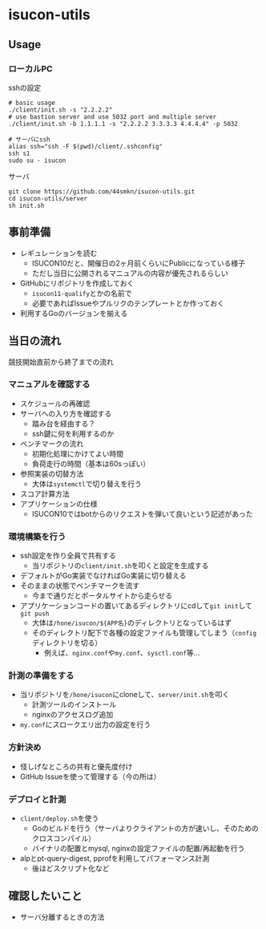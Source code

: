 # isucon-utils

## Usage

### ローカルPC

sshの設定

```shell
# basic usage
./client/init.sh -s "2.2.2.2"
# use bastion server and use 5032 port and multiple server
./client/init.sh -b 1.1.1.1 -s "2.2.2.2 3.3.3.3 4.4.4.4" -p 5032

# サーバにssh
alias ssh="ssh -F $(pwd)/client/.sshconfig"
ssh s1
sudo su - isucon
```

サーバ

```shell
git clone https://github.com/44smkn/isucon-utils.git
cd isucon-utils/server
sh init.sh
```

## 事前準備

* レギュレーションを読む
  * ISUCON10だと、開催日の2ヶ月前くらいにPublicになっている様子
  * ただし当日に公開されるマニュアルの内容が優先されるらしい
* GitHubにリポジトリを作成しておく
  * `isucon11-qualify`とかの名前で
  * 必要であればIssueやプルリクのテンプレートとか作っておく
* 利用するGoのバージョンを揃える

## 当日の流れ

競技開始直前から終了までの流れ

### マニュアルを確認する

* スケジュールの再確認
* サーバへの入り方を確認する
  * 踏み台を経由する？
  * ssh鍵に何を利用するのか
* ベンチマークの流れ
  * 初期化処理にかけてよい時間
  * 負荷走行の時間（基本は60sっぽい）
* 参照実装の切替方法
  * 大体は`systemctl`で切り替えを行う
* スコア計算方法
* アプリケーションの仕様
  * ISUCON10ではbotからのリクエストを弾いて良いという記述があった

### 環境構築を行う

* ssh設定を作り全員で共有する
  * 当リポジトリの`client/init.sh`を叩くと設定を生成する
* デフォルトがGo実装でなければGo実装に切り替える
* そのままの状態でベンチマークを流す
  * 今まで通りだとポータルサイトから走らせる
* アプリケーションコードの置いてあるディレクトリにcdして`git init`して`git push`
  * 大体は`/hone/isucon/${APP名}`のディレクトリとなっているはず
  * そのディレクトリ配下で各種の設定ファイルも管理してしまう（`config`ディレクトリを切る）
    * 例えば、`nginx.conf`や`my.conf`、`sysctl.conf`等…

### 計測の準備をする

* 当リポジトリを`/hone/isucon`にcloneして、`server/init.sh`を叩く
  * 計測ツールのインストール
  * nginxのアクセスログ追加
* `my.conf`にスロークエリ出力の設定を行う

### 方針決め

* 怪しげなところの共有と優先度付け
* GitHub Issueを使って管理する（今の所は）

### デプロイと計測

* `client/deploy.sh`を使う
  * Goのビルドを行う（サーバよりクライアントの方が速いし、そのためのクロスコンパイル）
  * バイナリの配置とmysql, nginxの設定ファイルの配置/再起動を行う
* alpとpt-query-digest, pprofを利用してパフォーマンス計測
  * 後ほどスクリプト化など

## 確認したいこと

* サーバ分離するときの方法
